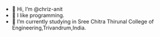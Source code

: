 - 👋 Hi, I’m @chriz-anit
- 👀 I like programming.
- 🌱 I’m currently studying in Sree Chitra Thirunal College of Engineering,Trivandrum,India.

<!---
chriz-anit/chriz-anit is a ✨ special ✨ repository because its `README.md` (this file) appears on your GitHub profile.
You can click the Preview link to take a look at your changes.
--->
